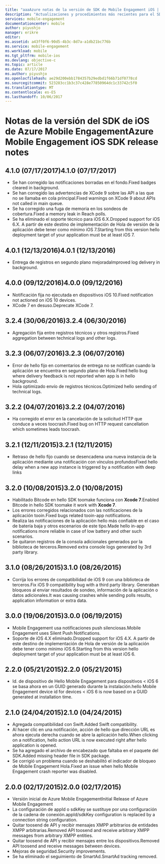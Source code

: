 ```yaml
---
title: "aaaAzure notas de la versión de SDK de Mobile Engagement iOS | Documentos de Microsoft"
description: "Actualizaciones y procedimientos más recientes para el SDK de iOS para Azure Mobile Engagement"
services: mobile-engagement
documentationcenter: mobile
author: piyushjo
manager: erikre
editor: 
ms.assetid: a43ff0f6-90d5-4b3c-8d7a-a1db21bc776b
ms.service: mobile-engagement
ms.workload: mobile
ms.tgt_pltfrm: mobile-ios
ms.devlang: objective-c
ms.topic: article
ms.date: 07/17/2017
ms.author: piyushjo
ms.openlocfilehash: ae29d200ebb1784357b29edbd1f66b71df0778cd
ms.sourcegitcommit: 523283cc1b3c37c428e77850964dc1c33742c5f0
ms.translationtype: MT
ms.contentlocale: es-ES
ms.lasthandoff: 10/06/2017
---
```

# <a name="azure-mobile-engagement-ios-sdk-release-notes"></a><span data-ttu-id="e4696-103">Notas de la versión del SDK de iOS de Azure Mobile Engagement</span><span class="sxs-lookup"><span data-stu-id="e4696-103">Azure Mobile Engagement iOS SDK release notes</span></span>

## <a name="410-07172017"></a><span data-ttu-id="e4696-104">4.1.0 (07/17/2017)</span><span class="sxs-lookup"><span data-stu-id="e4696-104">4.1.0 (07/17/2017)</span></span>
* <span data-ttu-id="e4696-105">Se han corregido las notificaciones borradas en el fondo.</span><span class="sxs-lookup"><span data-stu-id="e4696-105">Fixed badges cleared in background.</span></span>
* <span data-ttu-id="e4696-106">Se han corregido las advertencias de XCode 9 sobre las API a las que no se llamaba en cola principal.</span><span class="sxs-lookup"><span data-stu-id="e4696-106">Fixed warnings on XCode 9 about APIs not called in main queue.</span></span>
* <span data-ttu-id="e4696-107">Se ha corregido una fuga de memoria en los sondeos de cobertura.</span><span class="sxs-lookup"><span data-stu-id="e4696-107">Fixed a memory leak in Reach polls.</span></span>
* <span data-ttu-id="e4696-108">Se ha eliminado el soporte técnico para iOS 6.X.</span><span class="sxs-lookup"><span data-stu-id="e4696-108">Dropped support for iOS 6.X.</span></span> <span data-ttu-id="e4696-109">A partir de este destino de implementación de Hola de versión de la aplicación debe tener como mínimo iOS 7.</span><span class="sxs-lookup"><span data-stu-id="e4696-109">Starting from this version hello deployment target of your application must be at least iOS 7.</span></span>

## <a name="401-12132016"></a><span data-ttu-id="e4696-110">4.0.1 (12/13/2016)</span><span class="sxs-lookup"><span data-stu-id="e4696-110">4.0.1 (12/13/2016)</span></span>
* <span data-ttu-id="e4696-111">Entrega de registros en segundo plano mejorada</span><span class="sxs-lookup"><span data-stu-id="e4696-111">Improved log delivery in background.</span></span>

## <a name="400-09122016"></a><span data-ttu-id="e4696-112">4.0.0 (09/12/2016)</span><span class="sxs-lookup"><span data-stu-id="e4696-112">4.0.0 (09/12/2016)</span></span>
* <span data-ttu-id="e4696-113">Notificación fija no ejecutada en dispositivos iOS 10.</span><span class="sxs-lookup"><span data-stu-id="e4696-113">Fixed notification not actioned on iOS 10 devices.</span></span>
* <span data-ttu-id="e4696-114">XCode 7 en desuso.</span><span class="sxs-lookup"><span data-stu-id="e4696-114">Deprecate XCode 7.</span></span>

## <a name="324-06302016"></a><span data-ttu-id="e4696-115">3.2.4 (30/06/2016)</span><span class="sxs-lookup"><span data-stu-id="e4696-115">3.2.4 (06/30/2016)</span></span>
* <span data-ttu-id="e4696-116">Agregación fija entre registros técnicos y otros registros.</span><span class="sxs-lookup"><span data-stu-id="e4696-116">Fixed aggregation between technical logs and other logs.</span></span>

## <a name="323-06072016"></a><span data-ttu-id="e4696-117">3.2.3 (06/07/2016)</span><span class="sxs-lookup"><span data-stu-id="e4696-117">3.2.3 (06/07/2016)</span></span>
* <span data-ttu-id="e4696-118">Error de hello fijo en comentarios de entrega no se notifican cuando la aplicación se encuentra en segundo plano de Hola.</span><span class="sxs-lookup"><span data-stu-id="e4696-118">Fixed hello bug where delivery feedback is not reported when app is in hello background.</span></span>
* <span data-ttu-id="e4696-119">Hola optimizado envío de registros técnicos.</span><span class="sxs-lookup"><span data-stu-id="e4696-119">Optimized hello sending of technical logs.</span></span>

## <a name="322-04072016"></a><span data-ttu-id="e4696-120">3.2.2 (04/07/2016)</span><span class="sxs-lookup"><span data-stu-id="e4696-120">3.2.2 (04/07/2016)</span></span>
* <span data-ttu-id="e4696-121">Ha corregido el error en la cancelación de la solicitud HTTP que conduce a veces toocrash.</span><span class="sxs-lookup"><span data-stu-id="e4696-121">Fixed bug on HTTP request cancellation which sometimes leads toocrash.</span></span>

## <a name="321-12112015"></a><span data-ttu-id="e4696-122">3.2.1 (12/11/2015)</span><span class="sxs-lookup"><span data-stu-id="e4696-122">3.2.1 (12/11/2015)</span></span>
* <span data-ttu-id="e4696-123">Retraso de hello fijo cuando se desencadena una nueva instancia de la aplicación mediante una notificación con vínculos profundos</span><span class="sxs-lookup"><span data-stu-id="e4696-123">Fixed hello delay when a new app instance is triggered by a notification with deep links</span></span>

## <a name="320-10082015"></a><span data-ttu-id="e4696-124">3.2.0 (10/08/2015)</span><span class="sxs-lookup"><span data-stu-id="e4696-124">3.2.0 (10/08/2015)</span></span>
* <span data-ttu-id="e4696-125">Habilitado Bitcode en hello SDK toomake funciona con **Xcode 7**.</span><span class="sxs-lookup"><span data-stu-id="e4696-125">Enabled Bitcode in hello SDK toomake it work with **Xcode 7**.</span></span>
* <span data-ttu-id="e4696-126">Los errores corregidos relacionados con las notificaciones de la aplicación tooin.</span><span class="sxs-lookup"><span data-stu-id="e4696-126">Fixed bugs related tooin-app notifications.</span></span>
* <span data-ttu-id="e4696-127">Realiza las notificaciones de la aplicación hello más confiable en el caso de batería baja y otros escenarios de este tipo.</span><span class="sxs-lookup"><span data-stu-id="e4696-127">Made hello in-app notifications more reliable in case of low battery and other such scenarios.</span></span>
* <span data-ttu-id="e4696-128">Se quitaron registros de la consola adicionales generados por la biblioteca de terceros.</span><span class="sxs-lookup"><span data-stu-id="e4696-128">Removed extra console logs generated by 3rd party library.</span></span>

## <a name="310-08262015"></a><span data-ttu-id="e4696-129">3.1.0 (08/26/2015)</span><span class="sxs-lookup"><span data-stu-id="e4696-129">3.1.0 (08/26/2015)</span></span>
* <span data-ttu-id="e4696-130">Corrija los errores de compatibilidad de iOS 9 con una biblioteca de terceros.</span><span class="sxs-lookup"><span data-stu-id="e4696-130">Fix iOS 9 compatibility bug with a third party library.</span></span> <span data-ttu-id="e4696-131">Generaban bloqueos al enviar resultados de sondeo, información de la aplicación o datos adicionales.</span><span class="sxs-lookup"><span data-stu-id="e4696-131">It was causing crashes while sending polls results, application information or extra data.</span></span>

## <a name="300-06192015"></a><span data-ttu-id="e4696-132">3.0.0 (19/06/2015)</span><span class="sxs-lookup"><span data-stu-id="e4696-132">3.0.0 (06/19/2015)</span></span>
* <span data-ttu-id="e4696-133">Mobile Engagement usa notificaciones push silenciosas.</span><span class="sxs-lookup"><span data-stu-id="e4696-133">Mobile Engagement uses Silent Push Notifications.</span></span>
* <span data-ttu-id="e4696-134">Soporte de iOS 4.X eliminado.</span><span class="sxs-lookup"><span data-stu-id="e4696-134">Dropped support for iOS 4.X.</span></span> <span data-ttu-id="e4696-135">A partir de este destino de implementación de Hola de versión de la aplicación debe tener como mínimo iOS 6.</span><span class="sxs-lookup"><span data-stu-id="e4696-135">Starting from this version hello deployment target of your application must be at least iOS 6.</span></span>

## <a name="220-05212015"></a><span data-ttu-id="e4696-136">2.2.0 (05/21/2015)</span><span class="sxs-lookup"><span data-stu-id="e4696-136">2.2.0 (05/21/2015)</span></span>
* <span data-ttu-id="e4696-137">Id. de dispositivo de Hello Mobile Engagement para dispositivos < iOS 6 se basa ahora en un GUID generado durante la instalación.</span><span class="sxs-lookup"><span data-stu-id="e4696-137">hello Mobile Engagement device id for devices < iOS 6 is now based on a GUID generated at installation time.</span></span>

## <a name="210-04242015"></a><span data-ttu-id="e4696-138">2.1.0 (24/04/2015)</span><span class="sxs-lookup"><span data-stu-id="e4696-138">2.1.0 (04/24/2015)</span></span>
* <span data-ttu-id="e4696-139">Agregada compatibilidad con Swift.</span><span class="sxs-lookup"><span data-stu-id="e4696-139">Added Swift compatibility.</span></span>
* <span data-ttu-id="e4696-140">Al hacer clic en una notificación, acción de hello que dirección URL es ahora ejecuta derecha cuando se abre la aplicación hello.</span><span class="sxs-lookup"><span data-stu-id="e4696-140">When clicking on a notification, hello action URL is now executed right after hello application is opened.</span></span>
* <span data-ttu-id="e4696-141">Se ha agregado el archivo de encabezado que faltaba en el paquete del SDK.</span><span class="sxs-lookup"><span data-stu-id="e4696-141">Added missing header file in SDK package.</span></span>
* <span data-ttu-id="e4696-142">Se corrigió un problema cuando se deshabilitó el indicador de bloqueo de Mobile Engagement Hola.</span><span class="sxs-lookup"><span data-stu-id="e4696-142">Fixed an issue when hello Mobile Engagement crash reporter was disabled.</span></span>

## <a name="200-02172015"></a><span data-ttu-id="e4696-143">2.0.0 (02/17/2015)</span><span class="sxs-lookup"><span data-stu-id="e4696-143">2.0.0 (02/17/2015)</span></span>
* <span data-ttu-id="e4696-144">Versión inicial de Azure Mobile Engagement</span><span class="sxs-lookup"><span data-stu-id="e4696-144">Initial Release of Azure Mobile Engagement</span></span>
* <span data-ttu-id="e4696-145">La configuración de appId o sdkKey se sustituye por una configuración de la cadena de conexión.</span><span class="sxs-lookup"><span data-stu-id="e4696-145">appId/sdkKey configuration is replaced by a connection string configuration.</span></span>
* <span data-ttu-id="e4696-146">Quitar toosend de API y recibir mensajes XMPP arbitrarios de entidades XMPP arbitrarias.</span><span class="sxs-lookup"><span data-stu-id="e4696-146">Removed API toosend and receive arbitrary XMPP messages from arbitrary XMPP entities.</span></span>
* <span data-ttu-id="e4696-147">Quitar toosend de API y recibir mensajes entre los dispositivos.</span><span class="sxs-lookup"><span data-stu-id="e4696-147">Removed API toosend and receive messages between devices.</span></span>
* <span data-ttu-id="e4696-148">Mejoras de seguridad.</span><span class="sxs-lookup"><span data-stu-id="e4696-148">Security improvements.</span></span>
* <span data-ttu-id="e4696-149">Se ha eliminado el seguimiento de SmartAd.</span><span class="sxs-lookup"><span data-stu-id="e4696-149">SmartAd tracking removed.</span></span>
